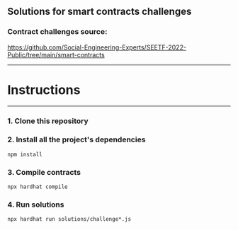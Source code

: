 

## Solutions for smart contracts challenges

### **Contract challenges source:**

https://github.com/Social-Engineering-Experts/SEETF-2022-Public/tree/main/smart-contracts

---

# **Instructions**

---

### **1. Clone this repository**

### **2. Install all the project's dependencies**

```shell
npm install
```

### **3. Compile contracts**

```shell
npx hardhat compile
```

### **4. Run solutions**

```shell
npx hardhat run solutions/challenge*.js
```
